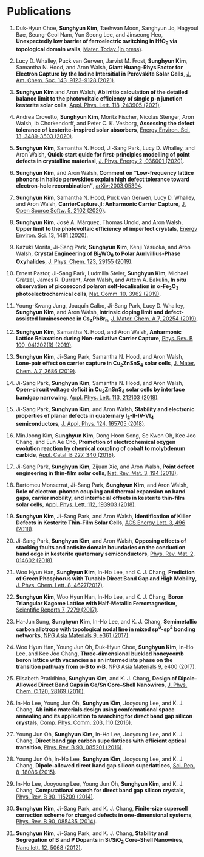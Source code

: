 # Publications

1. Duk-Hyun Choe, **Sunghyun Kim**, Taehwan Moon, Sanghyun  Jo, Hagyoul Bae, Seung-Geol Nam, Yun Seong Lee, and Jinseong Heo, **Unexpectedly low barrier of ferroelectric switching in HfO<sub>2</sub> via topological domain walls**,
[Mater. Today (In press)](https://doi.org/10.1016/j.mattod.2021.07.022).

1. Lucy D. Whalley, Puck van Gerwen, Jarvist M. Frost, **Sunghyun Kim**, Samantha N. Hood, and Aron Walsh, **Giant Huang–Rhys Factor for Electron Capture by the Iodine Intersitial in Perovskite Solar Cells**, [J. Am. Chem. Soc. 143, 9123–9128 (2021)](https://doi.org//10.1021/jacs.1c03064).

1. **Sunghyun Kim** and Aron Walsh, **Ab initio calculation of the detailed balance limit to the photovoltaic efficiency of single p-n junction kesterite solar cells**,
[Appl. Phys. Lett. 118, 243905 (2021)](https://doi.org/10.1063/5.0049143).

1. Andrea Crovetto, **Sunghyun Kim**, Moritz Fischer, Nicolas Stenger, Aron Walsh,  Ib Chorkendorff, and  Peter C. K. Vesborg, **Assessing the defect tolerance of kesterite-inspired solar absorbers**, [Energy Environ. Sci. 13, 3489-3503 (2020)](https://doi.org/10.1039/D0EE02177F).

1. **Sunghyun Kim**, Samantha N. Hood, Ji-Sang Park, Lucy D. Whalley, and Aron Walsh, **Quick-start quide for first-principles modelling of point defects in crystalline materiasl**, [J. Phys. Energy 2, 036001 (2020)](https://iopscience.iop.org/article/10.1088/2515-7655/aba081).

1. **Sunghyun Kim**, and Aron Walsh, **Comment on “Low-frequency lattice phonons in halide perovskites explain high defect tolerance toward electron-hole recombination”**, [arXiv:2003.05394](https://arxiv.org/abs/2003.05394).

1. **Sunghyun Kim**, Samantha N. Hood, Puck van Gerwen, Lucy D. Whalley, and Aron Walsh, **CarrierCapture.jl: Anharmonic Carrier Capture**, [J. Open Source Softw. 5, 2102 (2020)](https://doi.org/10.21105/joss.02102).

1. **Sunghyun Kim**, José A. Márquez, Thomas Unold, and Aron Walsh, **Upper limit to the photovoltaic efficiency of imperfect crystals**, [Energy Environ. Sci. 13, 1481 (2020)](https://doi.org/10.1039/D0EE00291G).

1. Kazuki Morita, Ji-Sang Park, **Sunghyun Kim**, Kenji Yasuoka, and Aron Walsh, **Crystal Engineering of $\boldsymbol{\mathrm{Bi_2WO_6}}$ to Polar Aurivillius-Phase Oxyhalides**, [J. Phys. Chem. 123, 29155 (2019)](https://pubs.acs.org/doi/10.1021/acs.jpcc.9b09806).

1. Ernest Pastor, Ji-Sang Park, Ludmilla Steier, **Sunghyun Kim**, Michael Grätzel, James R. Durrant, Aron Walsh, and Artem A. Bakulin, **In situ observation of picosecond polaron self-localisation in α-$\boldsymbol{\mathrm{Fe_2O_3}}$ photoelectrochemical cells**, [Nat. Comm. 10, 3962 (2019)](https://doi.org/10.1038/s41467-019-11767-9).

1. Young-Kwang Jung,  Joaquín Calbo,  Ji-Sang Park,  Lucy D. Whalley,  **Sunghyun Kim**, and  Aron Walsh, **Intrinsic doping limit and defect-assisted luminescence in $\boldsymbol{\mathrm{Cs_4PbBr_6}}$**, [J. Mater. Chem. A 7, 20254 (2019)](https://doi.org/10.1039/C9TA06874K).

1. **Sunghyun Kim**, Samantha N. Hood, and Aron Walsh, **Anharmonic Lattice Relaxation during Non-radiative Carrier Capture**, [Phys. Rev. B 100, 041202(R) (2019)](https://journals.aps.org/prb/abstract/10.1103/PhysRevB.100.041202).

1. **Sunghyun Kim**, Ji-Sang Park, Samantha N. Hood, and Aron Walsh, **Lone-pair effect on carrier capture in $\boldsymbol{\mathrm{Cu_{2}ZnSnS_{4}}}$ solar cells**, [J. Mater. Chem. A 7, 2686 (2019)](https://pubs.rsc.org/en/content/articlelanding/2019/ta/c8ta10130b).

1. Ji-Sang Park, **Sunghyun Kim**, Samantha N. Hood, and Aron Walsh, **Open-circuit voltage deficit in $\boldsymbol{\mathrm{Cu_{2}ZnSnS_{4}}}$ solar cells by interface bandgap narrowing**, [Appl. Phys. Lett. 113, 212103 (2018)](https://aip.scitation.org/doi/abs/10.1063/1.5063793).

1. Ji-Sang Park, **Sunghyun Kim**, and Aron Walsh, **Stability and electronic properties of planar defects in quaternary $\boldsymbol{\mathrm{I_2}}$-II-IV-$\boldsymbol{\mathrm{VI_4}}$ semiconductors**, [J. Appl. Phys. 124, 165705 (2018)](https://doi.org/10.1063/1.5053424).

1. MinJoong Kim, **Sunghyun Kim**, Dong Hoon Song, Se Kwon Oh, Kee Joo Chang, and Eun Ae Cho, **Promotion of electrochemical oxygen evolution reaction by chemical coupling of cobalt to molybdenum carbide**, [Appl. Catal. B 227, 340 (2018)](https://doi.org/10.1016/j.apcatb.2018.01.051).

1. Ji-Sang Park, **Sunghyun Kim**, Zijuan Xie, and Aron Walsh, **Point defect engineering in thin-film solar cells**, [Nat. Rev. Mat. 3, 194 (2018)](https://doi.org/10.1038/s41578-018-0026-7).

1. Bartomeu Monserrat, Ji-Sang Park, **Sunghyun Kim**, and Aron Walsh, **Role of electron-phonon coupling and thermal expansion on band gaps, carrier mobility, and interfacial offsets in kesterite thin-film solar cells**, [Appl. Phys. Lett. 112, 193903 (2018)](https://doi.org/10.1063/1.5028186).

1. **Sunghyun Kim**, Ji-Sang Park, and Aron Walsh, **Identification of Killer Defects in Kesterite Thin-Film Solar Cells**, [ACS Energy Lett. 3, 496 (2018)](https://pubs.acs.org/doi/abs/10.1021/acsenergylett.7b01313).

1. Ji-Sang Park, **Sunghyun Kim**, and Aron Walsh, **Opposing effects of stacking faults and antisite domain boundaries on the conduction band edge in kesterite quaternary semiconductors**, [Phys. Rev. Mat. 2, 014602 (2018)](https://journals.aps.org/prmaterials/abstract/10.1103/PhysRevMaterials.2.014602).	

1. Woo Hyun Han, **Sunghyun Kim**, In-Ho Lee, and K. J. Chang, **Prediction of Green Phosphorus with Tunable Direct Band Gap and High Mobility**, [J. Phys. Chem. Lett. 8, 4627(2017)](https://pubs.acs.org/doi/10.1021/acs.jpclett.7b02153).

1. **Sunghyun Kim**, Woo Hyun Han, In-Ho Lee, and K. J. Chang, **Boron Triangular Kagome Lattice with Half-Metallic Ferromagnetism**,  [Scientific Reports 7, 7279 (2017)](https://www.nature.com/articles/s41598-017-07518-9).

1. Ha-Jun Sung, **Sunghyun Kim**, In-Ho Lee, and K. J. Chang, **Semimetallic carbon allotrope with topological nodal line in mixed sp$\boldsymbol{\mathrm{^3}}$-sp$\boldsymbol{\mathrm{^2}}$  bonding networks**, [NPG Asia Materials 9, e361 (2017)](http://www.nature.com/am/journal/v9/n3/full/am201726a.html).

1. Woo Hyun Han, Young Jun Oh, Duk-Hyun Choe, **Sunghyun Kim**, In-Ho Lee, and Kee Joo Chang, **Three-dimensional buckled honeycomb boron lattice with vacancies as an intermediate phase on the transition pathway from $\boldsymbol{\mathrm{\alpha}}$-B to $\boldsymbol{\mathrm{\gamma}}$-B**, [NPG Asia Materials 9, e400 (2017)](http://www.nature.com/am/journal/v9/n7/full/am201798a.html).

1. Elisabeth Pratidhina, **Sunghyun Kim**, and K. J. Chang, **Design of Dipole-Allowed Direct Band Gaps in Ge/Sn Core–Shell Nanowires**,  [J. Phys. Chem. C 120, 28169 (2016)](http://pubs.acs.org/doi/abs/10.1021/acs.jpcc.6b08779).

1. In-Ho Lee, Young Jun Oh, **Sunghyun Kim**, Jooyoung Lee, and K. J. Chang, **Ab initio materials design using conformational space annealing and its application to searching for direct band gap silicon crystals**, [Comp. Phys. Comm. 203, 110 (2016)](http://dx.doi.org/10.1016/j.cpc.2016.02.011).

1. Young Jun Oh, **Sunghyun Kim**, In-Ho Lee, Jooyoung Lee, and K. J. Chang, **Direct band gap carbon superlattices with efficient optical transition**, [Phys. Rev. B 93, 085201 (2016)](http://journals.aps.org/prb/abstract/10.1103/PhysRevB.93.085201).

1. Young Jun Oh, In-Ho Lee, **Sunghyun Kim**, Jooyoung Lee, and K. J. Chang, **Dipole-allowed direct band gap silicon superlattices**, [Sci. Rep. 8, 18086 (2015)](http://dx.doi.org/10.1038/srep18086).

1. In-Ho Lee, Jooyoung Lee, Young Jun Oh, **Sunghyun Kim**, and K. J. Chang, **Computational search for direct band gap silicon crystals**, [Phys. Rev. B 90, 115209 (2014)](http://journals.aps.org/prb/abstract/10.1103/PhysRevB.90.115209).

1. **Sunghyun Kim**, Ji-Sang Park, and K. J. Chang, **Finite-size supercell correction scheme for charged defects in one-dimensional systems**, [Phys. Rev. B 90, 085435 (2014)](http://journals.aps.org/prb/abstract/10.1103/PhysRevB.90.085435).

1. **Sunghyun Kim**, Ji-Sang Park, and K. J. Chang, **Stability and Segregation of B and P Dopants in Si/SiO$\boldsymbol{\mathsf{_2}}$ Core–Shell Nanowires**, [Nano lett. 12, 5068 (2012)](http://pubs.acs.org/doi/abs/10.1021/nl3013924).

<!-- 1.   **Sunghyun Kim** and K. J. Chang, **Band Structure Unfolding Scheme and its Application to Self-consistent Hybrid Functional Calculations in Semiconductor Nanowires**, (in preparation)  -->

